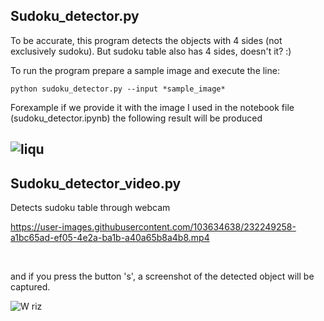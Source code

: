 ## Sudoku_detector.py
To be accurate, this program detects the objects with 4 sides (not exclusively sudoku). But sudoku table also has 4 sides, doesn't it? :)   

To run the program prepare a sample image and execute the line:  
```shell
python sudoku_detector.py --input *sample_image* 
```
Forexample if we provide it with the image I used in the notebook file (sudoku_detector.ipynb) the following result will be produced

![liqu](https://user-images.githubusercontent.com/103634638/232248420-8da6aa6c-8288-410f-ab2e-6df5aa1a22a5.jpg)  
---
## Sudoku_detector_video.py
Detects sudoku table through webcam

https://user-images.githubusercontent.com/103634638/232249258-a1bc65ad-ef05-4e2a-ba1b-a40a65b8a4b8.mp4  

<br/>

and if you press the button 's', a screenshot of the detected object will be captured.

![W riz](https://user-images.githubusercontent.com/103634638/232249380-d5789564-4897-4c9b-bac6-34c9120a4061.jpg)
